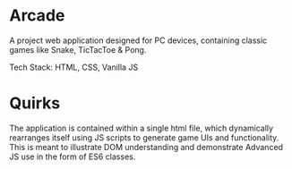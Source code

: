 # Arcade
A project web application designed for PC devices, containing classic games like Snake, TicTacToe & Pong.

Tech Stack: HTML, CSS, Vanilla JS

# Quirks

The application is contained within a single html file, which dynamically rearranges itself using JS scripts 
to generate game UIs and functionality. This is meant to illustrate DOM understanding and demonstrate Advanced
JS use in the form of ES6 classes.
